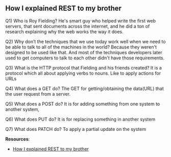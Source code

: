 ## How I explained REST to my brother


Q1) Who is Roy Fielding?
He's smart guy who helped write the first web servers, that sent documents across the internet, and he did a ton of research explaining why the web works the way it does.

Q2) Why don’t the techniques that we use today work well when we need to be able to talk to all of the machines in the world?
 Because they weren't designed to be used like that. And most of the techniques developers later used to get computers to talk to each other didn't have those requirements.

Q3) What is the HTTP protocol that Fielding and his friends created?
It is a protocol which all about applying verbs to nouns. Like to apply actions for URLs 


Q4) What does a GET do?
The GET for getting/obtaining the data(URL) that the user request from a server.

Q5) What does a POST do?
It is for adding something from one system to another system,

Q6) What does PUT do?
It is for replacing something in another system 

Q7) What does PATCH do?
To apply a partial update on the system 




**Resources**: 

 - [How I explained REST to my brother](https://gist.github.com/brookr/5977550)

